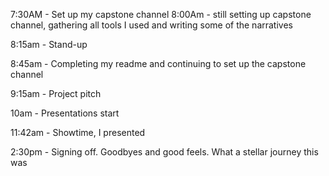 7:30AM - Set up my capstone channel
8:00Am - still setting up capstone channel, gathering all tools I used and writing some of the narratives

8:15am - Stand-up

8:45am - Completing my readme and continuing to set up the capstone channel

9:15am - Project pitch

10am - Presentations start

11:42am - Showtime, I presented



2:30pm - Signing off.  Goodbyes and good feels. What a stellar journey this was